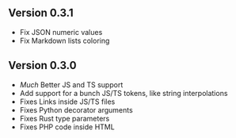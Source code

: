 ## Version 0.3.1
* Fix JSON numeric values
* Fix Markdown lists coloring

## Version 0.3.0
* *Much* Better JS and TS support
* Add support for a bunch JS/TS tokens, like string interpolations
* Fixes Links inside JS/TS files
* Fixes Python decorator arguments
* Fixes Rust type parameters
* Fixes PHP code inside HTML